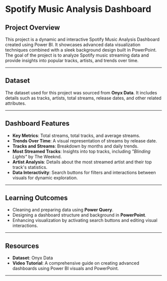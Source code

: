 # Spotify Music Analysis Dashboard  

## Project Overview  
This project is a dynamic and interactive Spotify Music Analysis Dashboard created using Power BI. It showcases advanced data visualization techniques combined with a sleek background design built in PowerPoint. The goal of the project is to analyze Spotify music streaming data and provide insights into popular tracks, artists, and trends over time.  

---

## Dataset  
The dataset used for this project was sourced from **Onyx Data**. It includes details such as tracks, artists, total streams, release dates, and other related attributes.  

---

## Dashboard Features  
- **Key Metrics**: Total streams, total tracks, and average streams.  
- **Trends Over Time**: A visual representation of streams by release date.  
- **Tracks and Streams**: Breakdown by months and daily trends.  
- **Most Streamed Tracks**: Insights into top tracks, including *"Blinding Lights"* by The Weeknd.  
- **Artist Analysis**: Details about the most streamed artist and their top track's statistics.  
- **Data Interactivity**: Search buttons for filters and interactions between visuals for dynamic exploration.  

---

## Learning Outcomes  
- Cleaning and preparing data using **Power Query**.  
- Designing a dashboard structure and background in **PowerPoint**.  
- Enhancing visualization by activating search buttons and editing visual interactions.  

---

## Resources  
- **Dataset**: Onyx Data 
- **Video Tutorial**: A comprehensive guide on creating advanced dashboards using Power BI visuals and PowerPoint.  

---
